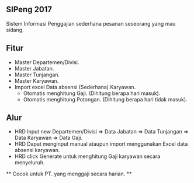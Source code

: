 ## SIPeng 2017

Sistem Informasi Penggajian sederhana pesanan seseorang yang mau sidang.

## Fitur

- Master Departemen/Divisi.
- Master Jabatan.
- Master Tunjangan.
- Master Karyawan.
- Import excel Data absensi (Sederhana) Karyawan.
  - Otomatis menghitung Gaji. (Dihitung berapa hari masuk).
  - Otomatis menghitung Potongan. (Dihitung berapa hari tidak masuk).

## Alur

- HRD Input new Departemen/Divisi => Data Jabatan => Data Tunjangan => Data Karyawan => Data Gaji.
- HRD Dapat menginput manual ataupun import menggunakan Excel data absensi karyawan.
- HRD click Generate untuk menghitung Gaji karyawan secara menyeluruh.


** Cocok untuk PT. yang menggaji secara harian. **